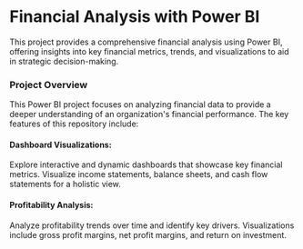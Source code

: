 # Financial Analysis with Power BI
This project provides a comprehensive financial analysis using Power BI, offering insights into key financial metrics, trends, and visualizations to aid in strategic decision-making.
### Project Overview
This Power BI project focuses on analyzing financial data to provide a deeper understanding of an organization's financial performance. The key features of this repository include:

#### Dashboard Visualizations:

Explore interactive and dynamic dashboards that showcase key financial metrics.
Visualize income statements, balance sheets, and cash flow statements for a holistic view.
#### Profitability Analysis:

Analyze profitability trends over time and identify key drivers.
Visualizations include gross profit margins, net profit margins, and return on investment.